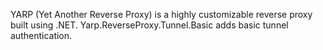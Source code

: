 YARP (Yet Another Reverse Proxy) is a highly customizable reverse proxy built using .NET.
Yarp.ReverseProxy.Tunnel.Basic adds basic tunnel authentication.
